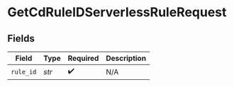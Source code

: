 # GetCdRuleIDServerlessRuleRequest


## Fields

| Field              | Type               | Required           | Description        |
| ------------------ | ------------------ | ------------------ | ------------------ |
| `rule_id`          | *str*              | :heavy_check_mark: | N/A                |